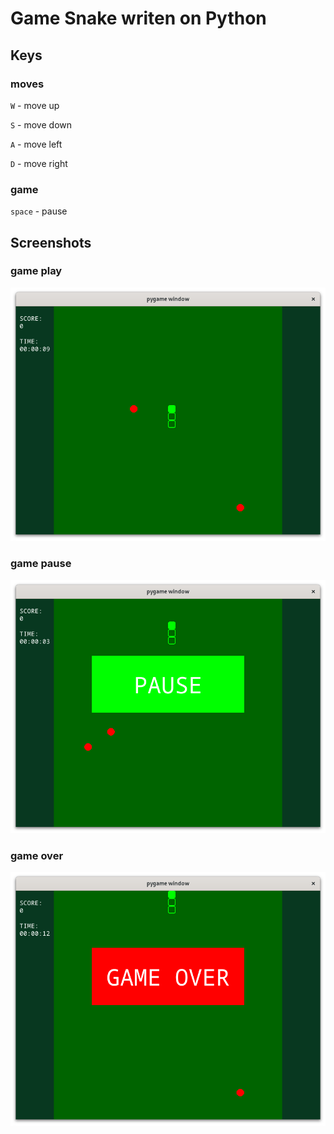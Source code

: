 # Game Snake writen on Python 

## Keys
### moves

`W` - move up 

`S` - move down

`A` - move left

`D` - move right

### game

`space` - pause

## Screenshots

### game play
![game play](doc/img/game_play.png)

### game pause
![game pause](doc/img/game_pause.png)

### game over
![game over](doc/img/game_over.png)


